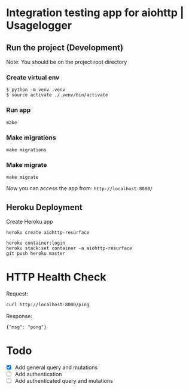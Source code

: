 # Integration testing app for aiohttp | Usagelogger

## Run the project (Development)

Note: You should be on the project root directory

### Create virtual env

```
$ python -m venv .venv
$ source activate ./.venv/bin/activate
```

### Run app

```
make
```

### Make migrations

```
make migrations
```

### Make migrate

```
make migrate
```

Now you can access the app from: `http://localhost:8080/`

## Heroku Deployment

Create Heroku app

```
heroku create aiohttp-resurface
```

```
heroku container:login
heroku stack:set container -a aiohttp-resurface
git push heroku master
```

# HTTP Health Check

Request:

```bash
curl http://localhost:8000/ping
```

Response:

```
{"msg": "pong"}
```

# Todo

- [x] Add general query and mutations
- [ ] Add authentication
- [ ] Add authenticated query and mutations
